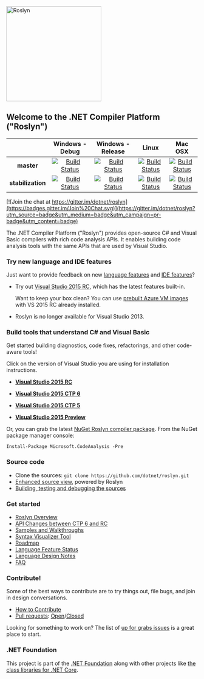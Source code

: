 <img src="https://raw.githubusercontent.com/dotnet/swag/master/roslyn/roslyn_kuhlenh.png" alt="Roslyn" style="width: 250px;"/>

## Welcome to the .NET Compiler Platform ("Roslyn")

||Windows - Debug|Windows - Release|Linux|Mac OSX|
|:--:|:--:|:--:|:--:|:--:|
|**master**|[![Build Status](http://dotnet-ci.cloudapp.net/job/dotnet_roslyn_windows_debug/badge/icon)](http://dotnet-ci.cloudapp.net/job/dotnet_roslyn_windows_debug/)|[![Build Status](http://dotnet-ci.cloudapp.net/job/dotnet_roslyn_windows_release/badge/icon)](http://dotnet-ci.cloudapp.net/job/dotnet_roslyn_windows_release/)|[![Build Status](http://dotnet-ci.cloudapp.net/job/dotnet_roslyn_linux/badge/icon)](http://dotnet-ci.cloudapp.net/job/dotnet_roslyn_linux/)|[![Build Status](http://dotnet-ci.cloudapp.net/job/dotnet_roslyn_mac/badge/icon)](http://dotnet-ci.cloudapp.net/job/dotnet_roslyn_mac/)|
|**stabilization**|[![Build Status](http://dotnet-ci.cloudapp.net/job/dotnet_roslyn_stabilization_windows_debug/badge/icon)](http://dotnet-ci.cloudapp.net/job/dotnet_roslyn_stabilization_windows_debug/)|[![Build Status](http://dotnet-ci.cloudapp.net/job/dotnet_roslyn_stabilization_windows_release/badge/icon)](http://dotnet-ci.cloudapp.net/job/dotnet_roslyn_stabilization_windows_release/)|[![Build Status](http://dotnet-ci.cloudapp.net/job/dotnet_roslyn_stabilization_linux/badge/icon)](http://dotnet-ci.cloudapp.net/job/dotnet_roslyn_stabilization_linux/)|[![Build Status](http://dotnet-ci.cloudapp.net/job/dotnet_roslyn_stabilization_mac/badge/icon)](http://dotnet-ci.cloudapp.net/job/dotnet_roslyn_stabilization_mac/)|


[![Join the chat at https://gitter.im/dotnet/roslyn](https://badges.gitter.im/Join%20Chat.svg)](https://gitter.im/dotnet/roslyn?utm_source=badge&utm_medium=badge&utm_campaign=pr-badge&utm_content=badge)


The .NET Compiler Platform ("Roslyn") provides open-source C# and Visual Basic compilers 
with rich code analysis APIs.  It enables building code analysis tools with the same APIs 
that are used by Visual Studio.

### Try new language and IDE features

Just want to provide feedback on new [language features](https://github.com/dotnet/roslyn/wiki/Languages-features-in-C%23-6-and-VB-14) 
and [IDE features](http://blogs.msdn.com/b/visualstudio/archive/2014/11/12/the-c-and-visual-basic-code-focused-ide-experience.aspx)? 

* Try out [Visual Studio 2015 RC](https://www.visualstudio.com/en-us/downloads/visual-studio-2015-downloads-vs.aspx), 
which has the latest features built-in.

    Want to keep your box clean? You can use 
[prebuilt Azure VM images](http://blogs.msdn.com/b/visualstudioalm/archive/2014/06/04/visual-studio-14-ctp-now-available-in-the-virtual-machine-azure-gallery.aspx) 
with VS 2015 RC already installed.

* Roslyn is no longer available for Visual Studio 2013.

### Build tools that understand C# and Visual Basic

Get started building diagnostics, code fixes, refactorings, and other code-aware tools!

Click on the version of Visual Studio you are using for installation instructions.

- [**Visual Studio 2015 RC**](https://github.com/dotnet/roslyn/wiki/Getting-Started-on-Visual-Studio-2015-RC)

- [**Visual Studio 2015 CTP 6**](https://github.com/dotnet/roslyn/wiki/Getting-Started-on-Visual-Studio-2015-CTP-6)

- [**Visual Studio 2015 CTP 5**](https://github.com/dotnet/roslyn/wiki/Getting-Started-on-Visual-Studio-2015-CTP-5)

- [**Visual Studio 2015 Preview**](https://github.com/dotnet/roslyn/wiki/Getting-Started-on-Visual-Studio-2015-Preview)

Or, you can grab the latest [NuGet Roslyn compiler package](http://www.nuget.org/packages/Microsoft.CodeAnalysis). 
From the NuGet package manager console:

    Install-Package Microsoft.CodeAnalysis -Pre

### Source code

* Clone the sources: `git clone https://github.com/dotnet/roslyn.git`
* [Enhanced source view](http://source.roslyn.io/), powered by Roslyn 
* [Building, testing and debugging the sources](https://github.com/dotnet/roslyn/wiki/Building%20Testing%20and%20Debugging)

### Get started

* [Roslyn Overview](https://github.com/dotnet/roslyn/wiki/Roslyn%20Overview) 
* [API Changes between CTP 6 and RC](https://github.com/dotnet/roslyn/wiki/VS-2015-RC-API-Changes)
* [Samples and Walkthroughs](https://github.com/dotnet/roslyn/wiki/Samples-and-Walkthroughs)
* [Syntax Visualizer Tool](https://github.com/dotnet/roslyn/wiki/Syntax%20Visualizer)
* [Roadmap](https://github.com/dotnet/roslyn/wiki/Roadmap) 
* [Language Feature Status](https://github.com/dotnet/roslyn/wiki/Languages-features-in-C%23-6-and-VB-14)
* [Language Design Notes](https://github.com/dotnet/roslyn/issues?q=label%3A%22Design+Notes%22+)
* [FAQ](https://github.com/dotnet/roslyn/wiki/FAQ)

### Contribute!

Some of the best ways to contribute are to try things out, file bugs, and join in design conversations. 

* [How to Contribute](https://github.com/dotnet/roslyn/wiki/Contributing-Code)
* [Pull requests](https://github.com/dotnet/roslyn/pulls): [Open](https://github.com/dotnet/roslyn/pulls?q=is%3Aopen+is%3Apr)/[Closed](https://github.com/dotnet/roslyn/pulls?q=is%3Apr+is%3Aclosed)

Looking for something to work on? The list of [up for grabs issues](https://github.com/dotnet/roslyn/issues?q=is%3Aopen+is%3Aissue+label%3A%22Up+for+Grabs%22) is a great place to start.

### .NET Foundation

This project is part of the [.NET Foundation](http://www.dotnetfoundation.org/projects) along with other
projects like [the class libraries for .NET Core](https://github.com/dotnet/corefx/).

